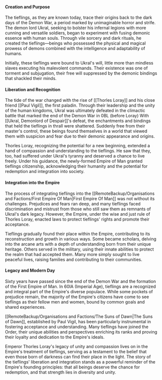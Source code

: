 #### Creation and Purpose

The tieflings, as they are known today, trace their origins back to the dark days of the Demon War, a period marked by unimaginable horror and strife. The demon lord Ukral, seeking to bolster his infernal legions with more cunning and versatile soldiers, began to experiment with fusing demonic essence with human souls. Through vile sorcery and dark rituals, he created the tieflings—beings who possessed the physical and magical prowess of demons combined with the intelligence and adaptability of humans.

Initially, these tieflings were bound to Ukral's will, little more than mindless slaves executing his malevolent commands. Their existence was one of torment and subjugation, their free will suppressed by the demonic bindings that shackled their minds.

#### Liberation and Recognition

The tide of the war changed with the rise of [[Thorles Loray]] and his close friend [[Paul Vigil]], the first paladin. Through their leadership and the unity of the human kingdoms, Ukral was ultimately defeated in the climactic battle that marked the end of the Demon War in 0BL (before Loray)
With [[Ukral, Demonlord of Despair]]'s defeat, the enchantments and bindings that held the tieflings in thrall were shattered. Suddenly free from their master's control, these beings found themselves in a world that viewed them with suspicion and fear due to their demonic appearance and origins.

Thorles Loray, recognizing the potential for a new beginning, extended a hand of compassion and understanding to the tieflings. He saw that they, too, had suffered under Ukral's tyranny and deserved a chance to live freely. Under his guidance, the newly-formed Empire of Man granted tieflings citizenship, acknowledging their humanity and the potential for redemption and integration into society.

#### Integration into the Empire

The process of integrating tieflings into the [[RemoteBackup/Organisations and Factions/First Empire Of Man|First Empire Of Man]] was not without its challenges. Prejudices and fears ran deep, and many tieflings faced discrimination and mistrust from those who still saw them as remnants of Ukral's dark legacy. However, the Empire, under the wise and just rule of Thorles Loray, enacted laws to protect tieflings' rights and promote their acceptance.

Tieflings gradually found their place within the Empire, contributing to its reconstruction and growth in various ways. Some became scholars, delving into the arcane arts with a depth of understanding born from their unique heritage. Others served in the military, using their innate abilities to protect the realm that had accepted them. Many more simply sought to live peaceful lives, raising families and contributing to their communities.

#### Legacy and Modern Day

Sixty years have passed since the end of the Demon War and the formation of the First Empire of Man. In 60IA (Imperial Age), tieflings are a recognized and integral part of the Empire's diverse populace. While some pockets of prejudice remain, the majority of the Empire's citizens have come to see tieflings as their fellow men and women, bound by common goals and shared experiences.

[[RemoteBackup/Organisations and Factions/The Suns of Dawn|The Suns of Dawn]], established by Paul Vigil, has been particularly instrumental in fostering acceptance and understanding. Many tieflings have joined the Order, their unique abilities and perspectives enriching its ranks and proving their loyalty and dedication to the Empire's ideals.

Emperor Thorles Loray's legacy of unity and compassion lives on in the Empire's treatment of tieflings, serving as a testament to the belief that even those born of darkness can find their place in the light. The story of the tieflings' liberation and integration stands as a powerful reminder of the Empire's founding principles: that all beings deserve the chance for redemption, and that strength lies in diversity and unity.